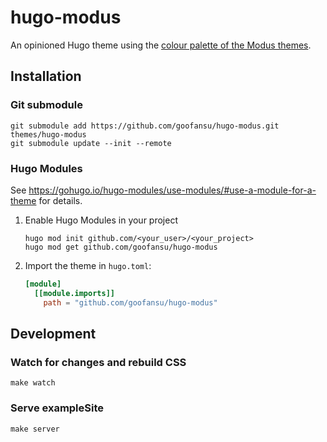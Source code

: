 # hugo-modus

An opinioned Hugo theme using the [colour palette of the Modus themes](https://protesilaos.com/emacs/modus-themes-colors).

## Installation

### Git submodule
```shell
git submodule add https://github.com/goofansu/hugo-modus.git themes/hugo-modus
git submodule update --init --remote
```

### Hugo Modules

See https://gohugo.io/hugo-modules/use-modules/#use-a-module-for-a-theme for details.

1. Enable Hugo Modules in your project
    ```shell
    hugo mod init github.com/<your_user>/<your_project>
    hugo mod get github.com/goofansu/hugo-modus
    ```

2. Import the theme in `hugo.toml`:
    ```toml
    [module]
      [[module.imports]]
        path = "github.com/goofansu/hugo-modus"
    ```

## Development

### Watch for changes and rebuild CSS
```shell
make watch
```

### Serve exampleSite
```shell
make server
```
